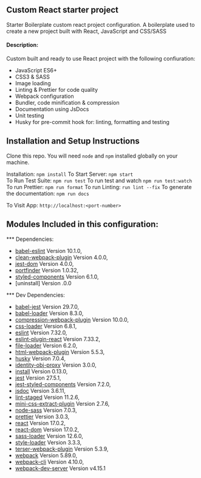 ## Custom React starter project
Starter Boilerplate custom react project configuration.
A boilerplate used to create a new project built with React, JavaScript and CSS/SASS

#### Description:
Custom built and ready to use React project with the following confiuration:

* JavaScript ES6+
* CSS3 & SASS
* Image loading
* Linting & Prettier for code quality
* Webpack configuration
* Bundler, code minification & compression
* Documentation using JsDocs
* Unit testing
* Husky for pre-commit hook for: linting, formatting and testing 

## Installation and Setup Instructions
Clone this repo. You will need `node` and `npm` installed globally on your machine.  

Installation: `npm install` 
To Start Server: `npm start`  
To Run Test Suite: `npm run test`
To run test and watch `npm run test:watch`
To run Prettier: `npm run format`
To run Linting: `run lint --fix`
To generate the documentation: `npm run docs`

To Visit App: `http://localhost:<port-number>`  

## Modules Included in this configuration:

*** Dependencies:
*  [babel-eslint](https://www.npmjs.com/package/babel-eslint) Version 10.1.0,
*  [clean-webpack-plugin](https://www.npmjs.com/package/clean-webpack-plugin) Version 4.0.0,
*  [jest-dom](https://www.npmjs.com/package/@testing-library/jest-dom) Version 4.0.0,
*  [portfinder](https://www.npmjs.com/package/portfinder) Version 1.0.32, 
*  [styled-components](https://www.npmjs.com/package/styled-components) Version 6.1.0,
*  [uninstall] Version .0.0

*** Dev Dependencies:
* [babel-jest](https://www.npmjs.com/package/babel-jest) Version 29.7.0,
* [babel-loader](https://www.npmjs.com/package/babel-loader) Version 8.3.0,
* [compression-webpack-plugin](https://www.npmjs.com/package/compression-webpack-plugin) Version 10.0.0,
* [css-loader](https://www.npmjs.com/package/css-loader) Version 6.8.1,
* [eslint](https://www.npmjs.com/package/eslint) Version 7.32.0,
* [eslint-plugin-react](https://www.npmjs.com/package/eslint-plugin-react) Version 7.33.2,
* [file-loader](https://www.npmjs.com/package/file-loader) Version 6.2.0,
* [html-webpack-plugin](https://www.npmjs.com/package/html-webpack-plugin) Version 5.5.3,
* [husky](https://www.npmjs.com/package/husky) Version 7.0.4,
* [identity-obj-proxy](https://www.npmjs.com/package/identity-obj-proxy) Version 3.0.0,
* [install](https://docs.npmjs.com/cli/v8/commands/npm-install) Version 0.13.0,
* [jest](https://www.npmjs.com/package/jest) Version 27.5.1,
* [jest-styled-components](https://www.npmjs.com/package/jest-styled-components) Version 7.2.0,
* [jsdoc](https://www.npmjs.com/package/jsdoc) Version 3.6.11,
* [lint-staged](https://www.npmjs.com/package/lint-staged) Version 11.2.6,
* [mini-css-extract-plugin](https://www.npmjs.com/package/mini-css-extract-plugin) Version 2.7.6,
* [node-sass](https://www.npmjs.com/package/node-sass) Version 7.0.3,
* [prettier](https://www.npmjs.com/package/prettier) Version 3.0.3,
* [react](https://www.npmjs.com/package/react) Version 17.0.2,
* [react-dom](https://www.npmjs.com/package/react-dom) Version 17.0.2,
* [sass-loader](https://www.npmjs.com/package/sass-loader) Version 12.6.0,
* [style-loader](https://www.npmjs.com/package/style-loader) Version 3.3.3,
* [terser-webpack-plugin](https://www.npmjs.com/package/terser-webpack-plugin) Version 5.3.9,
* [webpack](https://www.npmjs.com/package/webpack) Version 5.89.0,
* [webpack-cli](https://www.npmjs.com/package/webpack-cli) Version 4.10.0,
* [webpack-dev-server](https://www.npmjs.com/package/webpack-dev-server) Version v4.15.1
